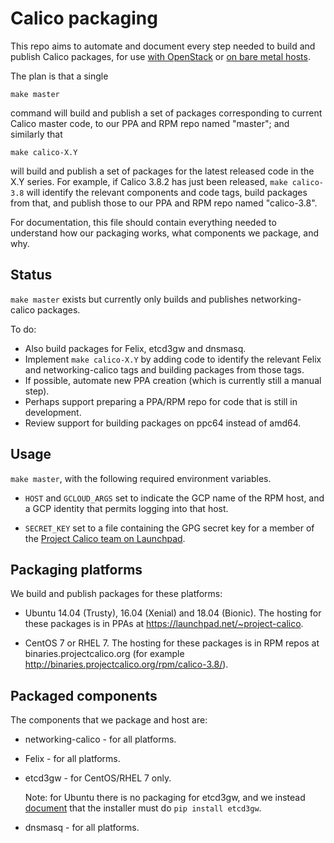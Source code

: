 
# Calico packaging

This repo aims to automate and document every step needed to build and
publish Calico packages, for use [with
OpenStack](https://docs.projectcalico.org/master/getting-started/openstack/installation/)
or [on bare metal
hosts](https://docs.projectcalico.org/master/getting-started/bare-metal/installation/).

The plan is that a single

    make master

command will build and publish a set of packages corresponding to
current Calico master code, to our PPA and RPM repo named "master";
and similarly that

    make calico-X.Y

will build and publish a set of packages for the latest released code
in the X.Y series.  For example, if Calico 3.8.2 has just been
released, `make calico-3.8` will identify the relevant components and
code tags, build packages from that, and publish those to our PPA and
RPM repo named "calico-3.8".

For documentation, this file should contain everything needed to
understand how our packaging works, what components we package, and
why.

## Status

`make master` exists but currently only builds and publishes
networking-calico packages.

To do:

-  Also build packages for Felix, etcd3gw and dnsmasq.
-  Implement `make calico-X.Y` by adding code to identify the relevant
   Felix and networking-calico tags and building packages from those
   tags.
-  If possible, automate new PPA creation (which is currently still a
   manual step).
-  Perhaps support preparing a PPA/RPM repo for code that is still in
   development.
-  Review support for building packages on ppc64 instead of amd64.

## Usage

`make master`, with the following required environment variables.

-  `HOST` and `GCLOUD_ARGS` set to indicate the GCP name of the RPM
   host, and a GCP identity that permits logging into that host.

-  `SECRET_KEY` set to a file containing the GPG secret key for a
   member of the [Project Calico team on
   Launchpad](https://launchpad.net/~project-calico).

## Packaging platforms

We build and publish packages for these platforms:

-  Ubuntu 14.04 (Trusty), 16.04 (Xenial) and 18.04 (Bionic).  The
   hosting for these packages is in PPAs at
   https://launchpad.net/~project-calico.

-  CentOS 7 or RHEL 7.  The hosting for these packages is in RPM repos
   at binaries.projectcalico.org (for example
   http://binaries.projectcalico.org/rpm/calico-3.8/).

## Packaged components

The components that we package and host are:

-  networking-calico - for all platforms.

-  Felix - for all platforms.

-  etcd3gw - for CentOS/RHEL 7 only.

   Note: for Ubuntu there is no packaging for etcd3gw, and we instead
   [document](https://docs.projectcalico.org/master/getting-started/openstack/installation/ubuntu)
   that the installer must do `pip install etcd3gw`.

-  dnsmasq - for all platforms.
